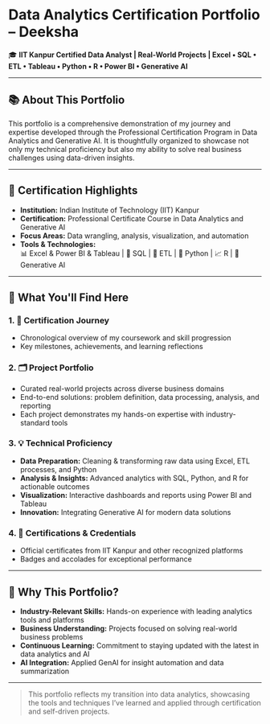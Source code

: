 # Data Analytics Certification Portfolio – Deeksha

🎓 **IIT Kanpur Certified Data Analyst | Real-World Projects | Excel • SQL • ETL • Tableau • Python • R • Power BI • Generative AI**

---

## 📚 About This Portfolio

This portfolio is a comprehensive demonstration of my journey and expertise developed through the Professional Certification Program in Data Analytics and Generative AI. It is thoughtfully organized to showcase not only my technical proficiency but also my ability to solve real business challenges using data-driven insights.

---

## 🏅 Certification Highlights

- **Institution:** Indian Institute of Technology (IIT) Kanpur  
- **Certification:** Professional Certificate Course in Data Analytics and Generative AI  
- **Focus Areas:** Data wrangling, analysis, visualization, and automation  
- **Tools & Technologies:**  
  📊 Excel & Power BI & Tableau | 🧮 SQL | 🔄 ETL | 🐍 Python | 📈 R | 🤖 Generative AI  

---

## 🌟 What You'll Find Here

### 1. 🚀 Certification Journey
   - Chronological overview of my coursework and skill progression
   - Key milestones, achievements, and learning reflections

### 2. 🗂️ Project Portfolio
   - Curated real-world projects across diverse business domains
   - End-to-end solutions: problem definition, data processing, analysis, and reporting
   - Each project demonstrates my hands-on expertise with industry-standard tools

### 3. 💡 Technical Proficiency
   - **Data Preparation:** Cleaning & transforming raw data using Excel, ETL processes, and Python
   - **Analysis & Insights:** Advanced analytics with SQL, Python, and R for actionable outcomes
   - **Visualization:** Interactive dashboards and reports using Power BI and Tableau
   - **Innovation:** Integrating Generative AI for modern data solutions

### 4. 📜 Certifications & Credentials
   - Official certificates from IIT Kanpur and other recognized platforms
   - Badges and accolades for exceptional performance

---

## 💼 Why This Portfolio?

- **Industry-Relevant Skills:** Hands-on experience with leading analytics tools and platforms
- **Business Understanding:** Projects focused on solving real-world business problems
- **Continuous Learning:** Commitment to staying updated with the latest in data analytics and AI
- **AI Integration:** Applied GenAI for insight automation and data summarization

---

> This portfolio reflects my transition into data analytics, showcasing the tools and techniques I’ve learned and applied through certification and self-driven projects.
